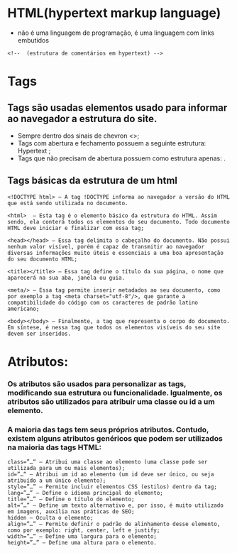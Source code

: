# HTML(hypertext markup language)
- não é uma linguagem de programação, é uma linguagem com links embutidos

``<!-- 
	(estrutura de comentários em hypertext)
-->``

# Tags

## Tags são usadas elementos usado para informar ao navegador a estrutura do site.
* Sempre dentro dos sinais de chevron <>;
* Tags com abertura e fechamento possuem a seguinte estrutura: <tag> Hypertext </tag>;
* Tags que não precisam de abertura possuem como estrutura apenas: <tag/>.
	

## Tags básicas da estrutura de um html

	<!DOCTYPE html> – A tag !DOCTYPE informa ao navegador a versão do HTML que está sendo utilizada no documento. 

	<html>  – Esta tag é o elemento básico da estrutura do HTML. Assim sendo, ela conterá todos os elementos do seu documento. Todo documento HTML deve iniciar e finalizar com essa tag;

	<head></head> – Essa tag delimita o cabeçalho do documento. Não possui nenhum valor visível, porém é capaz de transmitir ao navegador diversas informações muito úteis e essenciais a uma boa apresentação do seu documento HTML;

	<title></title> – Essa tag define o título da sua página, o nome que aparecerá na sua aba, janela ou guia.

	<meta/> – Essa tag permite inserir metadados ao seu documento, como por exemplo a tag <meta charset="utf-8"/>, que garante a compatibilidade do código com os caracteres de padrão latino americano;

	<body></body> – Finalmente, a tag que representa o corpo do documento. Em síntese, é nessa tag que todos os elementos visíveis do seu site devem ser inseridos.

# Atributos:

### Os atributos são usados para personalizar as tags, modificando sua estrutura ou funcionalidade. Igualmente, os atributos são utilizados para atribuir uma classe ou id a um elemento.

### A maioria das tags tem seus próprios atributos. Contudo, existem alguns atributos genéricos que podem ser utilizados na maioria das tags HTML:
  
    class=”…“ – Atribui uma classe ao elemento (uma classe pode ser utilizada para um ou mais elementos);
    id=”…“ – Atribui um id ao elemento (um id deve ser único, ou seja atribuído a um único elemento);
    style=”…” – Permite incluir elementos CSS (estilos) dentro da tag;
    lang=”…” – Define o idioma principal do elemento;
    title=”…” – Define o título do elemento;
    alt=”…” – Define um texto alternativo e, por isso, é muito utilizado em imagens, auxilia nas práticas de SEO;
    hidden – Oculta o elemento;
    align=”…” – Permite definir o padrão de alinhamento desse elemento, como por exemplo: right, center, left e justify;
    width=”…” – Define uma largura para o elemento;
    height=”…” – Define uma altura para o elemento.
